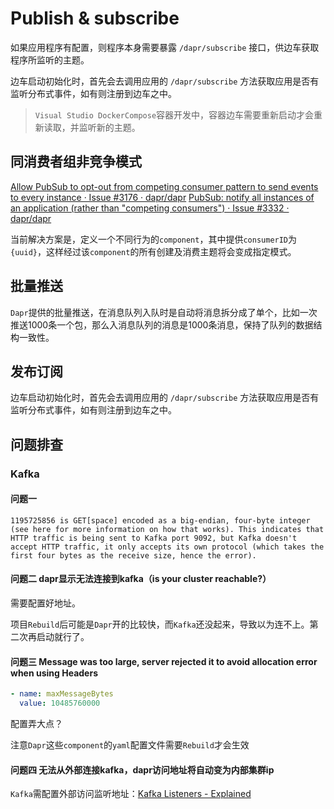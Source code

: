 # Publish & subscribe

如果应用程序有配置，则程序本身需要暴露 `/dapr/subscribe` 接口，供边车获取程序所监听的主题。

边车启动初始化时，首先会去调用应用的 `/dapr/subscribe` 方法获取应用是否有监听分布式事件，如有则注册到边车之中。

> `Visual Studio DockerCompose`容器开发中，容器边车需要重新启动才会重新读取，并监听新的主题。

## 同消费者组非竞争模式

[Allow PubSub to opt-out from competing consumer pattern to send events to every instance · Issue #3176 · dapr/dapr](https://github.com/dapr/dapr/issues/3176)
[PubSub: notify all instances of an application (rather than \"competing consumers\") · Issue #3332 · dapr/dapr](https://github.com/dapr/dapr/issues/3332)

当前解决方案是，定义一个不同行为的`component`，其中提供`consumerID`为`{uuid}`，这样经过该`component`的所有创建及消费主题将会变成指定模式。

## 批量推送

`Dapr`提供的批量推送，在消息队列入队时是自动将消息拆分成了单个，比如一次推送1000条一个包，那么入消息队列的消息是1000条消息，保持了队列的数据结构一致性。


## 发布订阅

边车启动初始化时，首先会去调用应用的 `/dapr/subscribe` 方法获取应用是否有监听分布式事件，如有则注册到边车之中。


## 问题排查

### Kafka

#### 问题一

`1195725856 is GET[space] encoded as a big-endian, four-byte integer (see here for more information on how that works). This indicates that HTTP traffic is being sent to Kafka port 9092, but Kafka doesn't accept HTTP traffic, it only accepts its own protocol (which takes the first four bytes as the receive size, hence the error).`

#### 问题二 dapr显示无法连接到kafka（is your cluster reachable?）

需要配置好地址。

项目`Rebuild`后可能是`Dapr`开的比较快，而`Kafka`还没起来，导致以为连不上。第二次再启动就行了。

#### 问题三 Message was too large, server rejected it to avoid allocation error when using Headers

```yaml
- name: maxMessageBytes
  value: 10485760000
```

配置弄大点？

注意`Dapr`这些`component`的`yaml`配置文件需要`Rebuild`才会生效

#### 问题四 无法从外部连接kafka，dapr访问地址将自动变为内部集群ip

`Kafka`需配置外部访问监听地址：[Kafka Listeners - Explained](https://rmoff.net/2018/08/02/kafka-listeners-explained/)